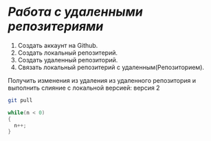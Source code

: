 # ***Работа с удаленными репозитериями***

1. Создать аккаунт на Github.
2. Создать локальный репозитерий.
3. Создать удаленный репозиторий.
4. Связать локальный репозитерий с удаленным(Репозиторием).

Получить изменения из удаления из удаленного репозитория и выполнить слияние с локальной версией: версия 2
```bash
git pull
```
```c#
while(n < 0)
{
  n++;
}
```
